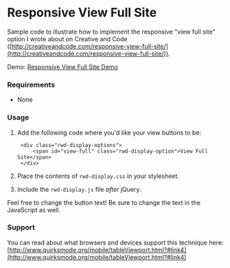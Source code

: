 Responsive View Full Site
=========================

Sample code to illustrate how to implement the responsive "view full site" option I wrote about on Creative and Code ([http://creativeandcode.com/responsive-view-full-site/](http://creativeandcode.com/responsive-view-full-site/)).

Demo: [Responsive View Full Site Demo](http://creativeandcode.com/demos/responsive-view-full-site-update/)

### Requirements
- None

### Usage
1. Add the following code where you'd like your view buttons to be:
	
		<div class="rwd-display-options">
        	<span id="view-full" class="rwd-display-option">View Full Site</span>
    	</div>


2. Place the contents of `rwd-display.css` in your stylesheet. 
3. Include the `rwd-display.js` file *after* jQuery.

Feel free to change the button text! Be sure to change the text in the JavaScript as well.

### Support
You can read about what browsers and devices support this technique here: [http://www.quirksmode.org/mobile/tableViewport.html?#link4](http://www.quirksmode.org/mobile/tableViewport.html?#link4)




